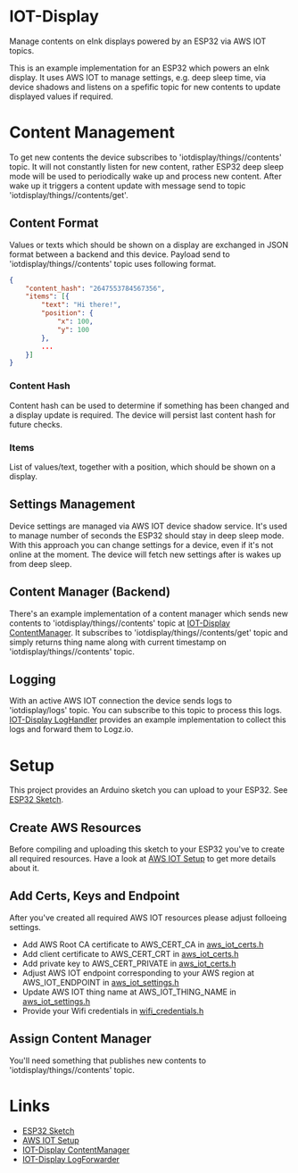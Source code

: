 # IOT-Display
Manage contents on eInk displays powered by an ESP32 via AWS IOT topics.

This is an example implementation for an ESP32 which powers an eInk display. It uses AWS IOT to manage settings, e.g. deep sleep time, via device shadows
and listens on a spefific topic for new contents to update displayed values if required. 

# Content Management
To get new contents the device subscribes to 'iotdisplay/things/<ThingName>/contents' topic. It will not constantly listen for new content, rather ESP32 deep sleep mode will be used to periodically wake up and process new content. After wake up it triggers a content update with message send to topic 'iotdisplay/things/<ThingName>/contents/get'.

## Content Format
Values or texts which should be shown on a display are exchanged in JSON format between a backend and this device. Payload send to 'iotdisplay/things/<ThingName>/contents' topic uses following format.
```json
{
    "content_hash": "2647553784567356",
    "items": [{
        "text": "Hi there!",
        "position": {
            "x": 100,
            "y": 100
        },
        ...
    }]
}
``` 
### Content Hash
Content hash can be used to determine if something has been changed and a display update is required. The device will persist last content hash for future checks. 

### Items
List of values/text, together with a position, which should be shown on a display.

## Settings Management
Device settings are managed via AWS IOT device shadow service. It's used to manage number of seconds the ESP32 should stay in deep sleep mode. With this approach you can change settings for a device, even if it's not online at the moment. The device will fetch new settings after is wakes up from deep sleep.

## Content Manager (Backend)
There's an example implementation of a content manager which sends new contents to 'iotdisplay/things/<ThingName>/contents' topic at [IOT-Display ContentManager](https://github.com/tommzn/iotdisplay-contentmanager). It subscribes to 'iotdisplay/things/<ThingName>/contents/get' topic and simply returns thing name along with current timestamp on 'iotdisplay/things/<ThingName>/contents' topic.

## Logging
With an active AWS IOT connection the device sends logs to 'iotdisplay/logs' topic. You can subscribe to this topic to process this logs. [IOT-Display LogHandler](https://github.com/tommzn/iotdisplay-loghandler) provides an example implementation to collect this logs and forward them to Logz.io.

# Setup
This project provides an Arduino sketch you can upload to your ESP32. See [ESP32 Sketch](https://github.com/tommzn/iot-display/tree/main/esp32/iot-display).

## Create AWS Resources
Before compiling and uploading this sketch to your ESP32 you've to create all required resources.
Have a look at [AWS IOT Setup](https://github.com/tommzn/iot-display/tree/main/aws) to get more details about it.

## Add Certs, Keys and Endpoint
After you've created all required AWS IOT resources please adjust folloeing settings.
- Add AWS Root CA certificate to AWS_CERT_CA in [aws_iot_certs.h](https://github.com/tommzn/iot-display/tree/main/esp32/iot-display/aws_iot_certs.h)
- Add client certificate to AWS_CERT_CRT in [aws_iot_certs.h](https://github.com/tommzn/iot-display/tree/main/esp32/iot-display/aws_iot_certs.h)
- Add private key to AWS_CERT_PRIVATE in [aws_iot_certs.h](https://github.com/tommzn/iot-display/tree/main/esp32/iot-display/aws_iot_certs.h)
- Adjust AWS IOT endpoint corresponding to your AWS region at AWS_IOT_ENDPOINT in [aws_iot_settings.h](https://github.com/tommzn/iot-display/tree/main/esp32/iot-display/aws_iot_settings.h)
- Update AWS IOT thing name at AWS_IOT_THING_NAME in [aws_iot_settings.h](https://github.com/tommzn/iot-display/tree/main/esp32/iot-display/aws_iot_settings.h)
- Provide your Wifi credentials in [wifi_credentials.h](https://github.com/tommzn/iot-display/tree/main/esp32/iot-display/wifi_credentials.h)

## Assign Content Manager
You'll need something that publishes new contents to 'iotdisplay/things/<ThingName>/contents' topic. 

# Links
- [ESP32 Sketch](https://github.com/tommzn/iot-display/tree/main/esp32/iot-display)
- [AWS IOT Setup](https://github.com/tommzn/iot-display/tree/main/aws)
- [IOT-Display ContentManager](https://github.com/tommzn/iotdisplay-contentmanager)
- [IOT-Display LogForwarder](https://github.com/tommzn/iotdisplay-logforwarder)

